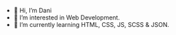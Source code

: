 - 👋 Hi, I’m Dani
- 👀 I’m interested in Web Development.
- 🌱 I’m currently learning HTML, CSS, JS, SCSS & JSON.

<!---
Danivdmijl/Danivdmijl is a ✨ special ✨ repository because its `README.md` (this file) appears on your GitHub profile.
You can click the Preview link to take a look at your changes.
--->
